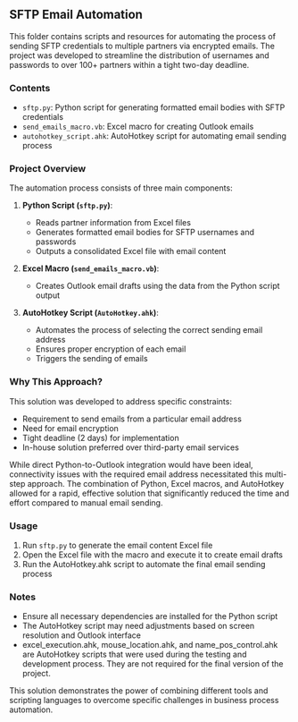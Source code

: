 ## SFTP Email Automation

This folder contains scripts and resources for automating the process of sending SFTP credentials to multiple partners via encrypted emails. The project was developed to streamline the distribution of usernames and passwords to over 100+ partners within a tight two-day deadline.

### Contents

- `sftp.py`: Python script for generating formatted email bodies with SFTP credentials
- `send_emails_macro.vb`: Excel macro for creating Outlook emails
- `autohotkey_script.ahk`: AutoHotkey script for automating email sending process

### Project Overview

The automation process consists of three main components:

1. **Python Script (`sftp.py`)**: 
   - Reads partner information from Excel files
   - Generates formatted email bodies for SFTP usernames and passwords
   - Outputs a consolidated Excel file with email content

2. **Excel Macro (`send_emails_macro.vb`)**:
   - Creates Outlook email drafts using the data from the Python script output

3. **AutoHotkey Script (`AutoHotkey.ahk`)**:
   - Automates the process of selecting the correct sending email address
   - Ensures proper encryption of each email
   - Triggers the sending of emails

### Why This Approach?

This solution was developed to address specific constraints:

- Requirement to send emails from a particular email address
- Need for email encryption
- Tight deadline (2 days) for implementation
- In-house solution preferred over third-party email services

While direct Python-to-Outlook integration would have been ideal, connectivity issues with the required email address necessitated this multi-step approach. The combination of Python, Excel macros, and AutoHotkey allowed for a rapid, effective solution that significantly reduced the time and effort compared to manual email sending.

### Usage

1. Run `sftp.py` to generate the email content Excel file
2. Open the Excel file with the macro and execute it to create email drafts
3. Run the AutoHotkey.ahk script to automate the final email sending process

### Notes

- Ensure all necessary dependencies are installed for the Python script
- The AutoHotkey script may need adjustments based on screen resolution and Outlook interface
- excel_execution.ahk, mouse_location.ahk, and name_pos_control.ahk are AutoHotkey scripts that were used during the testing and development process. They are not required for the final version of the project.

This solution demonstrates the power of combining different tools and scripting languages to overcome specific challenges in business process automation.
